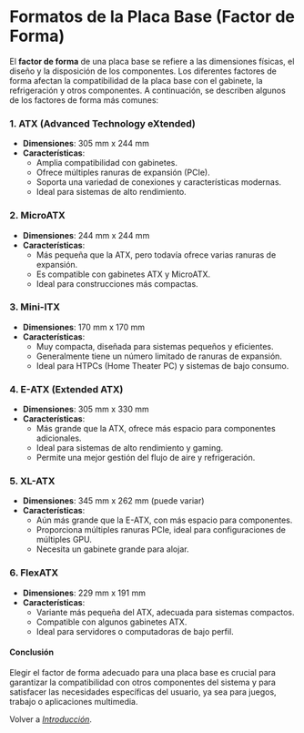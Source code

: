 # Formatos de la Placa Base (Factor de Forma)

El **factor de forma** de una placa base se refiere a las dimensiones físicas, el diseño y la disposición de los componentes. Los diferentes factores de forma afectan la compatibilidad de la placa base con el gabinete, la refrigeración y otros componentes. A continuación, se describen algunos de los factores de forma más comunes:

### 1. ATX (Advanced Technology eXtended)

- **Dimensiones**: 305 mm x 244 mm
- **Características**:
  - Amplia compatibilidad con gabinetes.
  - Ofrece múltiples ranuras de expansión (PCIe).
  - Soporta una variedad de conexiones y características modernas.
  - Ideal para sistemas de alto rendimiento.

### 2. MicroATX

- **Dimensiones**: 244 mm x 244 mm
- **Características**:
  - Más pequeña que la ATX, pero todavía ofrece varias ranuras de expansión.
  - Es compatible con gabinetes ATX y MicroATX.
  - Ideal para construcciones más compactas.

### 3. Mini-ITX

- **Dimensiones**: 170 mm x 170 mm
- **Características**:
  - Muy compacta, diseñada para sistemas pequeños y eficientes.
  - Generalmente tiene un número limitado de ranuras de expansión.
  - Ideal para HTPCs (Home Theater PC) y sistemas de bajo consumo.

### 4. E-ATX (Extended ATX)

- **Dimensiones**: 305 mm x 330 mm
- **Características**:
  - Más grande que la ATX, ofrece más espacio para componentes adicionales.
  - Ideal para sistemas de alto rendimiento y gaming.
  - Permite una mejor gestión del flujo de aire y refrigeración.

### 5. XL-ATX

- **Dimensiones**: 345 mm x 262 mm (puede variar)
- **Características**:
  - Aún más grande que la E-ATX, con más espacio para componentes.
  - Proporciona múltiples ranuras PCIe, ideal para configuraciones de múltiples GPU.
  - Necesita un gabinete grande para alojar.

### 6. FlexATX

- **Dimensiones**: 229 mm x 191 mm
- **Características**:
  - Variante más pequeña del ATX, adecuada para sistemas compactos.
  - Compatible con algunos gabinetes ATX.
  - Ideal para servidores o computadoras de bajo perfil.

#### Conclusión

Elegir el factor de forma adecuado para una placa base es crucial para garantizar la compatibilidad con otros componentes del sistema y para satisfacer las necesidades específicas del usuario, ya sea para juegos, trabajo o aplicaciones multimedia.

Volver a [_Introducción_](Introducción.md).
